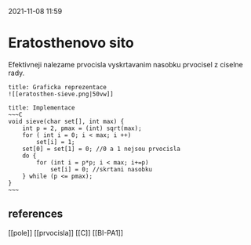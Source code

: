 2021-11-08 11:59

# Eratosthenovo sito
Efektivneji nalezame prvocisla vyskrtavanim nasobku prvocisel z ciselne rady.
```ad-info
title: Graficka reprezentace
![[eratosthen-sieve.png|50vw]]
```
```ad-example
title: Implementace
~~~C
void sieve(char set[], int max) {
	int p = 2, pmax = (int) sqrt(max);
	for ( int i = 0; i < max; i ++)
		set[i] = 1;
	set[0] = set[1] = 0; //0 a 1 nejsou prvocisla
	do { 
		for (int i = p*p; i < max; i+=p)
			set[i] = 0; //skrtani nasobku
	} while (p <= pmax);
}
~~~
```
## references
[[pole]]
[[prvocisla]]
[[C]]
[[BI-PA1]]